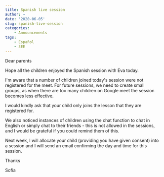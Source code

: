 ```yaml
---
title: Spanish live session
author: ~
date: '2020-06-05'
slug: spanish-live-session
categories:
    - Announcements
tags:
    - Español
    - 3EE
---
```


Dear parents
 
Hope all the children enjoyed the Spanish session with Eva today.
 
I'm aware that a number of children joined today's session were not registered for the meet. For future sessions, we need to create small groups, as when there are too many children on Google meet the session becomes less effective. 
 
I would kindly ask that your child only joins the lesson that they are registered for.
 
We also noticed instances of children using the chat function to chat in English or simply chat to their friends - this is not allowed in the sessions, and I would be grateful if you could remind them of this.
 
Next week, I will allocate your child (providing you have given consent) into a session and I will send an email confirming the day and time for this session.  
 
Thanks
 
Sofia
